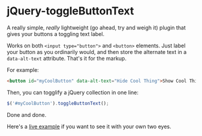 # jQuery-toggleButtonText

A really simple, *really* lightweight (go ahead, try and weigh it) plugin that gives your buttons a toggling text label.

Works on both `<input type="button">` and `<button>` elements.  Just label your button as you ordinarily would, and then store the alternate text in a `data-alt-text` attribute.  That's it for the markup.

For example:
```html
<button id="myCoolButton" data-alt-text="Hide Cool Thing">Show Cool Thing</button>
```

Then, you can togglify a jQuery collection in one line:
```javascript
$('#myCoolButton').toggleButtonText();
```

Done and done.

Here's a [live example] if you want to see it with your own two eyes.


[live example]: http://jsbin.com/OsUjatU/1/
